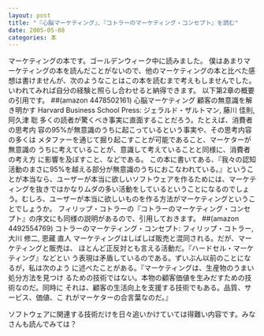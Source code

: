 ```yaml
---
layout: post
title: "『心脳マーケティング』、『コトラーのマーケティング・コンセプト』を読む"
date: 2005-05-08
categories: 本
---
```

マーケティングの本です。ゴールデンウィーク中に読みました。
僕はあまりマーケティングの本を読んだことがないので、他のマーケティングの本と比べた感想は書けませんが、次のようなことはこの本を読むまで考えもしませんでした。いわれてみれば自分の経験と照らし合わせると納得できます。
以下第2章の概要の引用です。
  ##(amazon 4478502161)  心脳マーケティング 顧客の無意識を解き明かす Harvard Business School Press: ジェラルド・ザルトマン, 藤川 佳則, 阿久津 聡
 多くの読者が驚くべき事実に直面することだろう。たとえば、消費者の思考内
 容の95%が無意識のうちに起こっているという事実や、その思考内容の多くは
 メタファーを通じて掘り起こすことが可能であること、マーケターが無意識の
 うちに考えていることが、意識して考えていることと同様に、消費者の考え方
 に影響を及ぼすこと、などである。
この本に書いてある、『我々の認知活動のまさに95%を越える部分が無意識のうちにおこなわれている。』ということが本当なら、ユーザーが本当に欲しいソフトウェアを作るためには、マーケティングを抜きではかなりムダの多い活動をしているということになるのでしょう。むしろ、ユーザーが本当に欲しいものを作る方法がマーケティングということでしょうか。
フィリップ・コトラーの『コトラーのマーケティング・コンセプト』の序文にも同様の説明があるので、引用しておきます。
  ##(amazon 4492554769) コトラーのマーケティング・コンセプト: フィリップ・コトラー, 大川 修二, 恩藏 直人
 マーケティングはしばしば販売と混同される。だが、マーケティングと販売は、
 ほとんど正反対とも言える活動だ。『ハードセル・マーケティング』などとい
 う表現は矛盾しているのである。ずいぶん以前のことになるが，私は次のよう
 に述べたことがある。『マーケティングは、生産物のうまい処分方法を見つけ
 るための技術ではない。本物の顧客価値を生みだすための技術なのだ。同時に
 それは、顧客の生活向上を支援する技術でもある。品質、サービス、価値、こ
 れがマーケターの合言葉なのだ。』

ソフトウェアに関連する技術だけを日々追いかけていては得難い内容です。みなさんも読んでみては？
